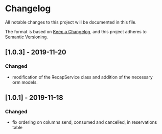 # Changelog

All notable changes to this project will be documented in this file.

The format is based on [Keep a Changelog](https://keepachangelog.com/en/1.0.0/),
and this project adheres to [Semantic Versioning](https://semver.org/spec/v2.0.0.html).

## [1.0.3] - 2019-11-20

### Changed

- modification of the RecapService class and addition of the necessary orm models.

## [1.0.1] - 2019-11-18

### Changed

- fix ordering on columns send, consumed and cancelled, in reservations table